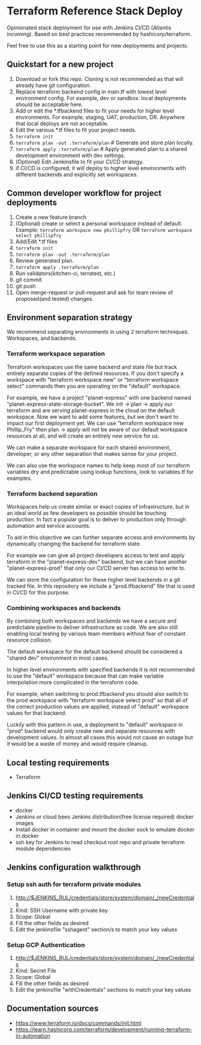 # Terraform Reference Stack Deploy

Opinionated stack deployment for use with Jenkins CI/CD (Atlantis incoming). Based on best practices recommended by hashicorp/terraform.

Feel free to use this as a starting point for new deployments and projects.

## Quickstart for a new project

1. Download or fork this repo. Cloning is not recommended as that will already have git configuration.
1. Replace terraform backend config in main.tf with lowest level environment config. For example, dev or sandbox. local deployments should be acceptable here.
1. Add or edit the \*.tfbackend files to fit your needs for higher level environments. For example, staging, UAT, production, DR. Anywhere that local deploys are not acceptable.
1. Edit the various \*.tf files to fit your project needs.
1. `terraform init`
1. `terraform plan -out .terraform/plan` # Generate and store plan locally.
1. `terraform apply .terraform/plan` # Apply generated plan to a shared development environment with dev settings.
1. (Optional) Edit Jenkinsfile to fit your CI/CD strategy.
1. if CI/CD is configured, it will deploy to higher level environments with different backends and explicitly set workspaces.

## Common developer workflow for project deployments

1. Create a new feature branch
1. (Optional) create or select a personal workspace instead of default. Example: `terraform workspace new phillipfry` OR `terraform workspace select phillipfry`
1. Add/Edit \*.tf files
1. `terraform init`
1. `terraform plan -out .terraform/plan`
1. Review generated plan.
1. `terraform apply .terraform/plan`
1. Run validators(kitchen-ci, terratest, etc.)
1. git commit
1. git push
1. Open merge-request or pull-request and ask for team review of proposed(and tested) changes.

## Environment separation strategy

We recommend separating environments in using 2 terraform techniques. Workspaces, and backends.

### Terraform workspace separation

Terraform workspaces use the same backend and state file but track entirely separate copies of the defined resources. If you don't specify a workspace with "terraform workspace new" or "terraform workspace select" commands then you are operating on the "default" workspace.

For example, we have a project "planet-express" with one backend named "planet-express-state-storage-bucket". We init -> plan -> apply our terraform and are serving planet-express in the cloud on the default workspace. Now we want to add some features, but we don't want to impact our first deployment yet. We can use "terraform workspace new Phillip_Fry" then plan -> apply will not be aware of our default workspace resources at all, and will create an entirely new service for us.

We can make a separate workspace for each shared environment, developer, or any other separation that makes sense for your project.

We can also use the workspace names to help keep most of our terraform variables dry and predictable using lookup functions, look to variables.tf for examples.

### Terraform backend separation

Workspaces help us create similar or exact copies of infrastructure, but in an ideal world as few developers as possible should be touching production. In fact a popular goal is to deliver to production only through automation and service accounts.

To aid in this objective we can further separate access and environments by dynamically changing the backend for terraform state.

For example we can give all project developers access to test and apply terraform in the "planet-express-dev" backend, but we can have another "planet-express-prod" that only our CI/CD server has access to write to.

We can store the configuration for these higher level backends in a git tracked file. In this repository we include a "prod.tfbackend" file that is used in CI/CD for this purpose.

### Combining workspaces and backends

By combining both workspaces and backends we have a secure and predictable pipeline to deliver infrastructure as code. We are also still enabling local testing by various team members without fear of constant resource collision.

The default workspace for the default backend should be considered a "shared dev" environment in most cases.

In higher level environments with specified backends it is not recommended to use the "default" workspace because that can make variable interpolation more complicated in the terraform code.

For example, when switching to prod.tfbackend you should also switch to the prod workspace with "terraform workspace select prod" so that all of the correct production values are applied, instead of "default" workspace values for that backend.

Luckily with this pattern in use, a deployment to "default" workspace in "prod" backend would only create new and separate resources with development values. In almost all cases this would not cause an outage but it would be a waste of money and would require cleanup.

## Local testing requirements

- Terraform

## Jenkins CI/CD testing requirements

- docker
- Jenkins or cloud bees Jenkins distribution(free license required) docker images
- Install docker in container and mount the docker sock to emulate docker in docker
- ssh key for Jenkins to read checkout root repo and private terraform module dependencies

## Jenkins configuration walkthrough

### Setup ssh auth for terraform private modules

1. <http://$JENKINS_RUL/credentials/store/system/domain/_/newCredentials>
1. Kind: SSH Username with private key
1. Scope: Global
1. Fill the other fields as desired
1. Edit the jenkinsfile "sshagent" section/s to match your key values

### Setup GCP Authentication

1. <http://$JENKINS_RUL/credentials/store/system/domain/_/newCredentials>
1. Kind: Secret File
1. Scope: Global
1. Fill the other fields as desired
1. Edit the jenkinsfile "withCredentials" sections to match your key values

## Documentation sources

- <https://www.terraform.io/docs/commands/init.html>
- <https://learn.hashicorp.com/terraform/development/running-terraform-in-automation>
